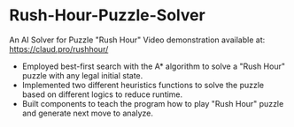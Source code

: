 # Rush-Hour-Puzzle-Solver
An AI Solver for Puzzle "Rush Hour"
Video demonstration available at: https://claud.pro/rushhour/

-	Employed best-first search with the A* algorithm to solve a "Rush Hour" puzzle with any legal initial state.
-	Implemented two different heuristics functions to solve the puzzle based on different logics to reduce runtime.
-	Built components to teach the program how to play "Rush Hour" puzzle and generate next move to analyze.

